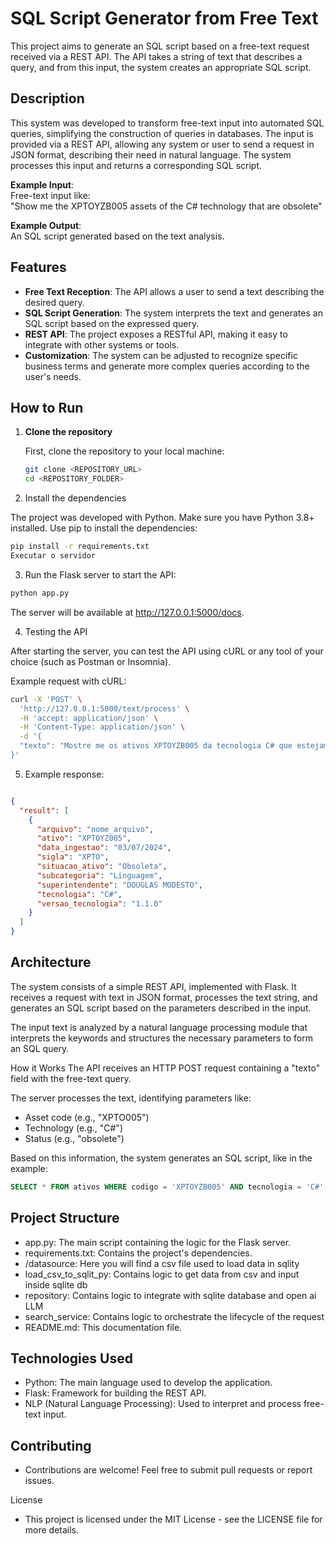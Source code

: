 # SQL Script Generator from Free Text

This project aims to generate an SQL script based on a free-text request received via a REST API. The API takes a string of text that describes a query, and from this input, the system creates an appropriate SQL script.

## Description

This system was developed to transform free-text input into automated SQL queries, simplifying the construction of queries in databases. The input is provided via a REST API, allowing any system or user to send a request in JSON format, describing their need in natural language. The system processes this input and returns a corresponding SQL script.

**Example Input**:  
Free-text input like:  
"Show me the XPTOYZB005 assets of the C# technology that are obsolete"

**Example Output**:  
An SQL script generated based on the text analysis.

## Features

- **Free Text Reception**: The API allows a user to send a text describing the desired query.
- **SQL Script Generation**: The system interprets the text and generates an SQL script based on the expressed query.
- **REST API**: The project exposes a RESTful API, making it easy to integrate with other systems or tools.
- **Customization**: The system can be adjusted to recognize specific business terms and generate more complex queries according to the user's needs.

## How to Run

1. **Clone the repository**

   First, clone the repository to your local machine:

   ```bash
   git clone <REPOSITORY_URL>
   cd <REPOSITORY_FOLDER>

   ```
  
2. Install the dependencies

The project was developed with Python. Make sure you have Python 3.8+ installed. Use pip to install the dependencies:

  ```bash
  pip install -r requirements.txt
  Executar o servidor
  ```

3. Run the Flask server to start the API:

```bash
python app.py
```

The server will be available at http://127.0.0.1:5000/docs.

4. Testing the API

After starting the server, you can test the API using cURL or any tool of your choice (such as Postman or Insomnia).

Example request with cURL:
```bash
curl -X 'POST' \
  'http://127.0.0.1:5000/text/process' \
  -H 'accept: application/json' \
  -H 'Content-Type: application/json' \
  -d '{
  "texto": "Mostre me os ativos XPTOYZB005 da tecnologia C# que estejam obsoletos"
}'
```

5. Example response:

```json

{
  "result": [
    {
      "arquivo": "nome_arquivo",
      "ativo": "XPTOYZ005",
      "data_ingestao": "03/07/2024",
      "sigla": "XPTO",
      "situacao_ativo": "Obsoleta",
      "subcategoria": "Linguagem",
      "superintendente": "DOUGLAS MODESTO",
      "tecnologia": "C#",
      "versao_tecnologia": "1.1.0"
    }
  ]
}
```

## Architecture
The system consists of a simple REST API, implemented with Flask. It receives a request with text in JSON format, processes the text string, and generates an SQL script based on the parameters described in the input.

The input text is analyzed by a natural language processing module that interprets the keywords and structures the necessary parameters to form an SQL query.

How it Works
The API receives an HTTP POST request containing a "texto" field with the free-text query.

The server processes the text, identifying parameters like:

- Asset code (e.g., "XPTO005")
- Technology (e.g., "C#")
- Status (e.g., "obsolete")

Based on this information, the system generates an SQL script, like in the example:

```sql
SELECT * FROM ativos WHERE codigo = 'XPTOYZB005' AND tecnologia = 'C#' AND status = 'obsoleto';
```

## Project Structure
- app.py: The main script containing the logic for the Flask server.
- requirements.txt: Contains the project's dependencies.
- /datasource: Here you will find a csv file used to load data in sqlity
- load_csv_to_sqlit_py: Contains logic to get data from csv and input inside sqlite db
- repository: Contains logic to integrate with sqlite database and open ai LLM
- search_service: Contains logic to orchestrate the lifecycle of the request
- README.md: This documentation file.

## Technologies Used
- Python: The main language used to develop the application.
- Flask: Framework for building the REST API.
- NLP (Natural Language Processing): Used to interpret and process free-text input.

## Contributing
- Contributions are welcome! Feel free to submit pull requests or report issues.

License
- This project is licensed under the MIT License - see the LICENSE file for more details.






